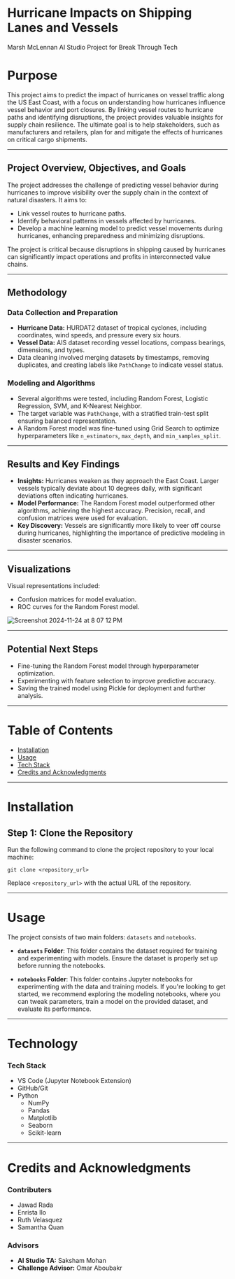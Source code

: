 # Hurricane Impacts on Shipping Lanes and Vessels
Marsh McLennan AI Studio Project for Break Through Tech

# Purpose

This project aims to predict the impact of hurricanes on vessel traffic along the US East Coast, with a focus on understanding how hurricanes influence vessel behavior and port closures. By linking vessel routes to hurricane paths and identifying disruptions, the project provides valuable insights for supply chain resilience. The ultimate goal is to help stakeholders, such as manufacturers and retailers, plan for and mitigate the effects of hurricanes on critical cargo shipments.

---

## Project Overview, Objectives, and Goals

The project addresses the challenge of predicting vessel behavior during hurricanes to improve visibility over the supply chain in the context of natural disasters. It aims to:
- Link vessel routes to hurricane paths.
- Identify behavioral patterns in vessels affected by hurricanes.
- Develop a machine learning model to predict vessel movements during hurricanes, enhancing preparedness and minimizing disruptions.

The project is critical because disruptions in shipping caused by hurricanes can significantly impact operations and profits in interconnected value chains.

---

## Methodology

### Data Collection and Preparation
- **Hurricane Data:** HURDAT2 dataset of tropical cyclones, including coordinates, wind speeds, and pressure every six hours.
- **Vessel Data:** AIS dataset recording vessel locations, compass bearings, dimensions, and types.
- Data cleaning involved merging datasets by timestamps, removing duplicates, and creating labels like `PathChange` to indicate vessel status.

### Modeling and Algorithms
- Several algorithms were tested, including Random Forest, Logistic Regression, SVM, and K-Nearest Neighbor.
- The target variable was `PathChange`, with a stratified train-test split ensuring balanced representation.
- A Random Forest model was fine-tuned using Grid Search to optimize hyperparameters like `n_estimators`, `max_depth`, and `min_samples_split`.

---

## Results and Key Findings

- **Insights:** Hurricanes weaken as they approach the East Coast. Larger vessels typically deviate about 10 degrees daily, with significant deviations often indicating hurricanes.
- **Model Performance:** The Random Forest model outperformed other algorithms, achieving the highest accuracy. Precision, recall, and confusion matrices were used for evaluation.
- **Key Discovery:** Vessels are significantly more likely to veer off course during hurricanes, highlighting the importance of predictive modeling in disaster scenarios.

---

## Visualizations

Visual representations included:
- Confusion matrices for model evaluation.
- ROC curves for the Random Forest model.

![Screenshot 2024-11-24 at 8 07 12 PM](https://github.com/user-attachments/assets/ab7f8b26-a179-4e3e-97c6-c29b0e0c6492)

---

## Potential Next Steps

- Fine-tuning the Random Forest model through hyperparameter optimization.
- Experimenting with feature selection to improve predictive accuracy.
- Saving the trained model using Pickle for deployment and further analysis.

---

# Table of Contents
- [Installation](#installation)
- [Usage](#usage)
- [Tech Stack](#technology)
- [Credits and Acknowledgments](#credits-and-acknowledgments)

---

# Installation

## Step 1: Clone the Repository
Run the following command to clone the project repository to your local machine:

```
git clone <repository_url>
```
Replace `<repository_url>` with the actual URL of the repository.

---

# Usage

The project consists of two main folders: `datasets` and `notebooks`.

- **`datasets` Folder**: This folder contains the dataset required for training and experimenting with models. Ensure the dataset is properly set up before running the notebooks.

- **`notebooks` Folder**: This folder contains Jupyter notebooks for experimenting with the data and training models. If you're looking to get started, we recommend exploring the modeling notebooks, where you can tweak parameters, train a model on the provided dataset, and evaluate its performance.

---

# Technology

### Tech Stack
- VS Code (Jupyter Notebook Extension)
- GitHub/Git
- Python
  - NumPy
  - Pandas
  - Matplotlib
  - Seaborn
  - Scikit-learn
    
---

# Credits and Acknowledgments

### Contributers
- Jawad Rada
- Enrista Ilo
- Ruth Velasquez
- Samantha Quan

### Advisors
- **AI Studio TA:** Saksham Mohan
- **Challenge Advisor:** Omar Aboubakr
